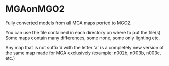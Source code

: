 # MGAonMGO2
Fully converted models from all MGA maps ported to MGO2.


You can use the file contained in each directory on where to put the file(s). 
Some maps contain many differences, some none, some only lighting etc. 

Any map that is not suffix'd with the letter 'a' is a completely new version of the same map made for MGA exclusively (example: n002b, n003b, n003c, etc.)
